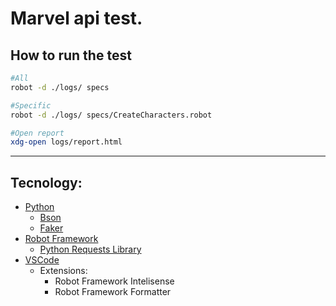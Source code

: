 # Marvel api test.

## How to run the test
```bash
#All
robot -d ./logs/ specs

#Specific
robot -d ./logs/ specs/CreateCharacters.robot

#Open report
xdg-open logs/report.html
```

***

## Tecnology:
- [Python](https://www.python.org/)
    - [Bson](https://pypi.org/project/bson/)
    - [Faker](https://faker.readthedocs.io/en/master/)
- [Robot Framework](https://robotframework.org/)
    - [Python Requests Library](https://github.com/MarketSquare/robotframework-requests#readme)
- [VSCode](https://code.visualstudio.com/)
    - Extensions:
        - Robot Framework Intelisense
        - Robot Framework Formatter




